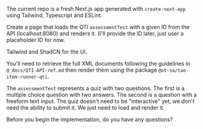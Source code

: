 The current repo is a fresh Next.js app generated with `create-next-app` using Tailwind, Typescript and ESLint.

Create a page that loads the QTI `assessmentTest` with a given ID from the API (localhost:8080) and renders it. (I'll provide the ID later, just user a placeholder ID for now.

Tailwind and ShadCN for the UI.

You'll need to retrieve the full XML documents following the guidelines in `@_docs/QTI-API-ref.md` then render them using the package `@ot-sa/tao-item-runner-qti`.

The `assessmentTest` represents a quiz with two questions. The first is a multiple choice question with two answers. The second is a question with a freeform text input. The quiz doesn't need to be "interactive" yet, we don't need the ability to submit it. We just need to load and render it.

Before you begin the implementation, do you have any questions?
